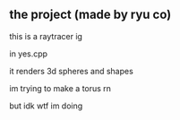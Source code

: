 ## the project (made by ryu co)

this is a raytracer ig

in yes.cpp

it renders 3d spheres and shapes

im trying to make a torus rn

but idk wtf im doing
